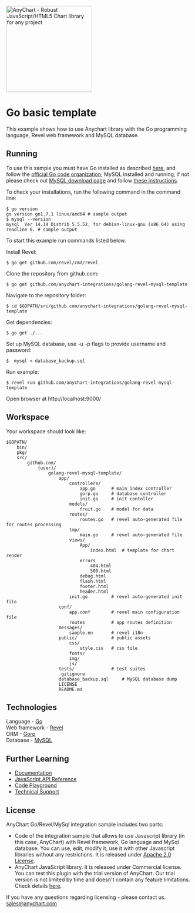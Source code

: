 [<img src="https://cdn.anychart.com/images/logo-transparent-segoe.png?2" width="234px" alt="AnyChart - Robust JavaScript/HTML5 Chart library for any project">](https://anychart.com)
# Go basic template

This example shows how to use Anychart library with the Go programming language, Revel web framework and MySQL database.

## Running

To use this sample you must have Go installed as described [here](https://golang.org/doc/install), and follow the [official Go code organization](https://golang.org/doc/code.html);
MySQL installed and running, if not please check out [MySQL download page](https://dev.mysql.com/downloads/installer/) and follow [these instructions](http://dev.mysql.com/doc/refman/5.7/en/installing.html).

To check your installations, run the following command in the command line:
```
$ go version
go version go1.7.1 linux/amd64 # sample output
$ mysql --version
mysql  Ver 14.14 Distrib 5.5.52, for debian-linux-gnu (x86_64) using readline 6. # sample output
```

To start this example run commands listed below.

Install Revel:
```
$ go get github.com/revel/cmd/revel
```

Clone the repository from github.com:
```
$ go get github.com/anychart-integrations/golang-revel-mysql-template
```

Navigate to the repository folder:
```
$ cd $GOPATH/src/github.com/anychart-integrations/golang-revel-mysql-template
```

Get dependencies:
```
$ go get ./...
```

Set up MySQL database, use -u -p flags to provide username and password:
```
$  mysql < database_backup.sql
```

Run example:
```
$ revel run github.com/anychart-integrations/golang-revel-mysql-template
```

Open browser at http://localhost:9000/

## Workspace
Your workspace should look like:
```
$GOPATH/
    bin/
    pkg/
    src/
        github.com/
            {user}/
                golang-revel-mysql-template/
                    app/
                        controllers/
                            app.go      # main index controller
                            gorp.go     # database controller
                            init.go     # init contoller
                        models/
                            fruit.go    # model for data
                        routes/
                            routes.go   # revel auto-generated file for routes processing
                        tmp/
                            main.go     # revel auto-generated file
                        views/
                            App/
                                index.html  # template for chart render
                            errors
                                404.html
                                500.html
                            debug.html
                            flash.html
                            footer.html
                            header.html
                        init.go         # revel auto-generated init file
                    conf/
                        app.conf        # revel main configuration file
                        routes          # app routes definition
                    messages/
                        sample.en       # revel i18n
                    public/             # public assets
                        css/
                            style.css   # css file
                        fonts/
                        img/
                        js/
                    tests/              # test suites
                    .gitignore
                    database_backup.sql     # MySQL database dump
                    LICENSE
                    README.md

```

## Technologies
Language - [Go](https://golang.org/)<br />
Web framework - [Revel](https://revel.github.io)<br />
ORM - [Gorp](https://github.com/go-gorp/gorp)<br />
Database - [MySQL](https://www.mysql.com/)<br />

## Further Learning
* [Documentation](https://docs.anychart.com)
* [JavaScript API Reference](https://api.anychart.com)
* [Code Playground](https://playground.anychart.com)
* [Technical Support](https://anychart.com/support)

## License
AnyChart Go/Revel/MySql integration sample includes two parts:
- Code of the integration sample that allows to use Javascript library (in this case, AnyChart) with Revel framework, Go language and MySql database. You can use, edit, modify it, use it with other Javascript libraries without any restrictions. It is released under [Apache 2.0 License](https://github.com/anychart-integrations/golang-revel-mysql-template/blob/master/LICENSE).
- AnyChart JavaScript library. It is released under Commercial license. You can test this plugin with the trial version of AnyChart. Our trial version is not limited by time and doesn't contain any feature limitations. Check details [here](https://www.anychart.com/buy/).

If you have any questions regarding licensing - please contact us. <sales@anychart.com>
